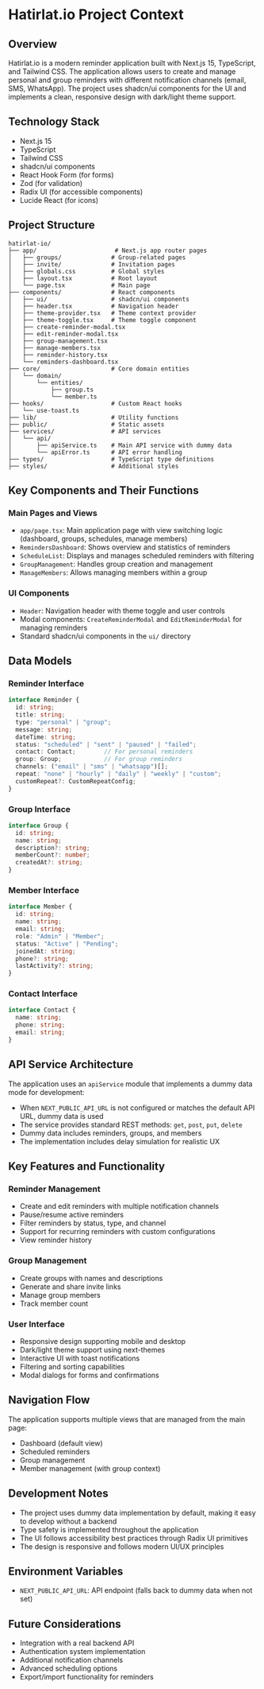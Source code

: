 # Hatirlat.io Project Context

## Overview
Hatirlat.io is a modern reminder application built with Next.js 15, TypeScript, and Tailwind CSS. The application allows users to create and manage personal and group reminders with different notification channels (email, SMS, WhatsApp). The project uses shadcn/ui components for the UI and implements a clean, responsive design with dark/light theme support.

## Technology Stack
- Next.js 15
- TypeScript
- Tailwind CSS
- shadcn/ui components
- React Hook Form (for forms)
- Zod (for validation)
- Radix UI (for accessible components)
- Lucide React (for icons)

## Project Structure
```
hatirlat-io/
├── app/                      # Next.js app router pages
│   ├── groups/              # Group-related pages
│   ├── invite/              # Invitation pages
│   ├── globals.css          # Global styles
│   ├── layout.tsx           # Root layout
│   └── page.tsx             # Main page
├── components/              # React components
│   ├── ui/                  # shadcn/ui components
│   ├── header.tsx           # Navigation header
│   ├── theme-provider.tsx   # Theme context provider
│   ├── theme-toggle.tsx     # Theme toggle component
│   ├── create-reminder-modal.tsx
│   ├── edit-reminder-modal.tsx
│   ├── group-management.tsx
│   ├── manage-members.tsx
│   ├── reminder-history.tsx
│   └── reminders-dashboard.tsx
├── core/                    # Core domain entities
│   └── domain/
│       └── entities/
│           ├── group.ts
│           └── member.ts
├── hooks/                   # Custom React hooks
│   └── use-toast.ts
├── lib/                     # Utility functions
├── public/                  # Static assets
├── services/                # API services
│   └── api/
│       ├── apiService.ts    # Main API service with dummy data
│       └── apiError.ts      # API error handling
├── types/                   # TypeScript type definitions
├── styles/                  # Additional styles
```

## Key Components and Their Functions

### Main Pages and Views
- `app/page.tsx`: Main application page with view switching logic (dashboard, groups, schedules, manage members)
- `RemindersDashboard`: Shows overview and statistics of reminders
- `ScheduleList`: Displays and manages scheduled reminders with filtering
- `GroupManagement`: Handles group creation and management
- `ManageMembers`: Allows managing members within a group

### UI Components
- `Header`: Navigation header with theme toggle and user controls
- Modal components: `CreateReminderModal` and `EditReminderModal` for managing reminders
- Standard shadcn/ui components in the `ui/` directory

## Data Models

### Reminder Interface
```typescript
interface Reminder {
  id: string;
  title: string;
  type: "personal" | "group";
  message: string;
  dateTime: string;
  status: "scheduled" | "sent" | "paused" | "failed";
  contact: Contact;        // For personal reminders
  group: Group;            // For group reminders
  channels: ("email" | "sms" | "whatsapp")[];
  repeat: "none" | "hourly" | "daily" | "weekly" | "custom";
  customRepeat?: CustomRepeatConfig;
}
```

### Group Interface
```typescript
interface Group {
  id: string;
  name: string;
  description?: string;
  memberCount?: number;
  createdAt?: string;
}
```

### Member Interface
```typescript
interface Member {
  id: string;
  name: string;
  email: string;
  role: "Admin" | "Member";
  status: "Active" | "Pending";
  joinedAt: string;
  phone?: string;
  lastActivity?: string;
}
```

### Contact Interface
```typescript
interface Contact {
  name: string;
  phone: string;
  email: string;
}
```

## API Service Architecture
The application uses an `apiService` module that implements a dummy data mode for development:
- When `NEXT_PUBLIC_API_URL` is not configured or matches the default API URL, dummy data is used
- The service provides standard REST methods: `get`, `post`, `put`, `delete`
- Dummy data includes reminders, groups, and members
- The implementation includes delay simulation for realistic UX

## Key Features and Functionality

### Reminder Management
- Create and edit reminders with multiple notification channels
- Pause/resume active reminders
- Filter reminders by status, type, and channel
- Support for recurring reminders with custom configurations
- View reminder history

### Group Management
- Create groups with names and descriptions
- Generate and share invite links
- Manage group members
- Track member count

### User Interface
- Responsive design supporting mobile and desktop
- Dark/light theme support using next-themes
- Interactive UI with toast notifications
- Filtering and sorting capabilities
- Modal dialogs for forms and confirmations

## Navigation Flow
The application supports multiple views that are managed from the main page:
- Dashboard (default view)
- Scheduled reminders
- Group management
- Member management (with group context)

## Development Notes
- The project uses dummy data implementation by default, making it easy to develop without a backend
- Type safety is implemented throughout the application
- The UI follows accessibility best practices through Radix UI primitives
- The design is responsive and follows modern UI/UX principles

## Environment Variables
- `NEXT_PUBLIC_API_URL`: API endpoint (falls back to dummy data when not set)

## Future Considerations
- Integration with a real backend API
- Authentication system implementation
- Additional notification channels
- Advanced scheduling options
- Export/import functionality for reminders